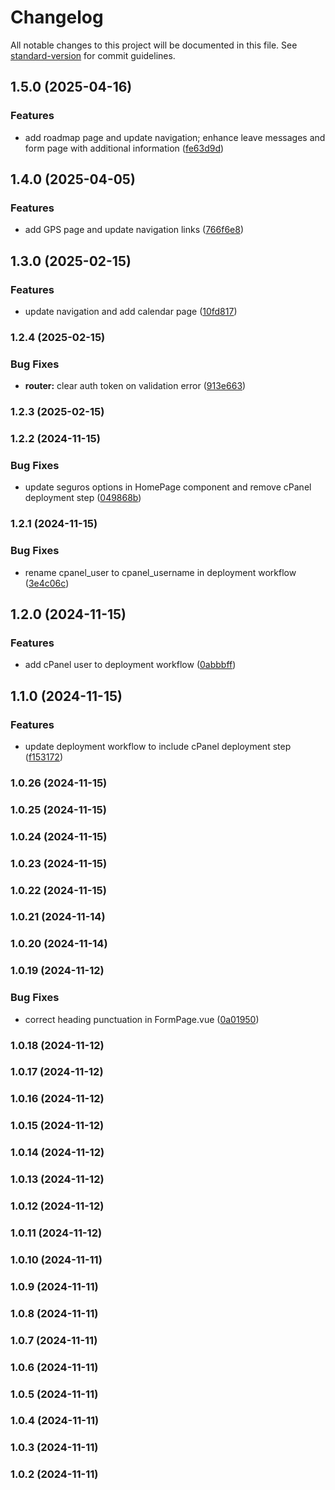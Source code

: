 # Changelog

All notable changes to this project will be documented in this file. See [standard-version](https://github.com/conventional-changelog/standard-version) for commit guidelines.

## 1.5.0 (2025-04-16)


### Features

* add roadmap page and update navigation; enhance leave messages and form page with additional information ([fe63d9d](https://github.com/hugoofilipe/fugaemfamilia-backoffice/commit/fe63d9db9085f8d8d2efd1e706aeebf9a5e0feb4))

## 1.4.0 (2025-04-05)


### Features

* add GPS page and update navigation links ([766f6e8](https://github.com/hugoofilipe/fugaemfamilia-backoffice/commit/766f6e872e37dc6ffc93e3a4e31939fa65a33130))

## 1.3.0 (2025-02-15)


### Features

* update navigation and add calendar page ([10fd817](https://github.com/hugoofilipe/fugaemfamilia-backoffice/commit/10fd817bd4a86a7804440f478f0a14d428975dee))

### 1.2.4 (2025-02-15)


### Bug Fixes

* **router:** clear auth token on validation error ([913e663](https://github.com/hugoofilipe/fugaemfamilia-backoffice/commit/913e66317903ef85f2d5647642487b46351713bd))

### 1.2.3 (2025-02-15)

### 1.2.2 (2024-11-15)


### Bug Fixes

* update seguros options in HomePage component and remove cPanel deployment step ([049868b](https://github.com/hugoofilipe/fugaemfamilia-backoffice/commit/049868b2185b2bf8d466b2cf05e7af62cc8f044d))

### 1.2.1 (2024-11-15)


### Bug Fixes

* rename cpanel_user to cpanel_username in deployment workflow ([3e4c06c](https://github.com/hugoofilipe/fugaemfamilia-backoffice/commit/3e4c06c3cf686560c6b1adef93e1df8d60e99df7))

## 1.2.0 (2024-11-15)


### Features

* add cPanel user to deployment workflow ([0abbbff](https://github.com/hugoofilipe/fugaemfamilia-backoffice/commit/0abbbffc54ee5e8bc1bd349895061d8f1997f8cc))

## 1.1.0 (2024-11-15)


### Features

* update deployment workflow to include cPanel deployment step ([f153172](https://github.com/hugoofilipe/fugaemfamilia-backoffice/commit/f15317211dbd4a2cf394676de534147229632958))

### 1.0.26 (2024-11-15)

### 1.0.25 (2024-11-15)

### 1.0.24 (2024-11-15)

### 1.0.23 (2024-11-15)

### 1.0.22 (2024-11-15)

### 1.0.21 (2024-11-14)

### 1.0.20 (2024-11-14)

### 1.0.19 (2024-11-12)


### Bug Fixes

* correct heading punctuation in FormPage.vue ([0a01950](https://github.com/hugoofilipe/fugaemfamilia-backoffice/commit/0a01950a3316247c6d55d233c136527bab08691e))

### 1.0.18 (2024-11-12)

### 1.0.17 (2024-11-12)

### 1.0.16 (2024-11-12)

### 1.0.15 (2024-11-12)

### 1.0.14 (2024-11-12)

### 1.0.13 (2024-11-12)

### 1.0.12 (2024-11-12)

### 1.0.11 (2024-11-12)

### 1.0.10 (2024-11-11)

### 1.0.9 (2024-11-11)

### 1.0.8 (2024-11-11)

### 1.0.7 (2024-11-11)

### 1.0.6 (2024-11-11)

### 1.0.5 (2024-11-11)

### 1.0.4 (2024-11-11)

### 1.0.3 (2024-11-11)

### 1.0.2 (2024-11-11)
